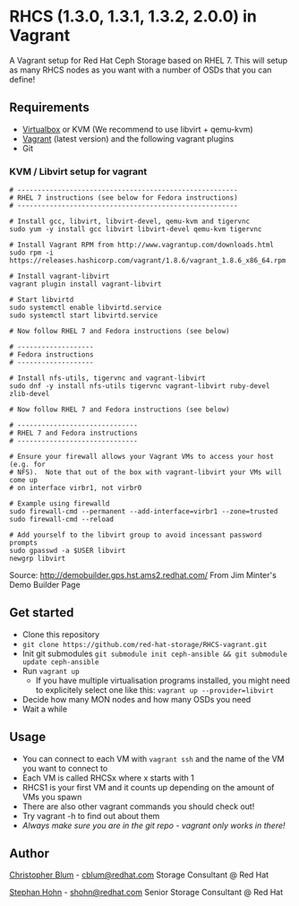 # RHCS (1.3.0, 1.3.1, 1.3.2, 2.0.0) in Vagrant

A Vagrant setup for Red Hat Ceph Storage based on RHEL 7. This will setup as many RHCS nodes as you want with a number of OSDs that you can define! 


## Requirements
* [Virtualbox](https://www.virtualbox.org/wiki/Downloads) or KVM (We recommend to use libvirt + qemu-kvm)
* [Vagrant](https://www.vagrantup.com/) (latest version) and the following vagrant plugins
* Git

### KVM / Libvirt setup for vagrant


	# -------------------------------------------------------
	# RHEL 7 instructions (see below for Fedora instructions)
	# -------------------------------------------------------

	# Install gcc, libvirt, libvirt-devel, qemu-kvm and tigervnc
	sudo yum -y install gcc libvirt libvirt-devel qemu-kvm tigervnc

	# Install Vagrant RPM from http://www.vagrantup.com/downloads.html
	sudo rpm -i https://releases.hashicorp.com/vagrant/1.8.6/vagrant_1.8.6_x86_64.rpm

	# Install vagrant-libvirt
	vagrant plugin install vagrant-libvirt

	# Start libvirtd
	sudo systemctl enable libvirtd.service
	sudo systemctl start libvirtd.service

	# Now follow RHEL 7 and Fedora instructions (see below)

	# -------------------
	# Fedora instructions
	# -------------------

	# Install nfs-utils, tigervnc and vagrant-libvirt
	sudo dnf -y install nfs-utils tigervnc vagrant-libvirt ruby-devel zlib-devel

	# Now follow RHEL 7 and Fedora instructions (see below)

	# ------------------------------
	# RHEL 7 and Fedora instructions
	# ------------------------------

	# Ensure your firewall allows your Vagrant VMs to access your host (e.g. for
	# NFS).  Note that out of the box with vagrant-libvirt your VMs will come up
	# on interface virbr1, not virbr0

	# Example using firewalld
	sudo firewall-cmd --permanent --add-interface=virbr1 --zone=trusted
	sudo firewall-cmd --reload

	# Add yourself to the libvirt group to avoid incessant password prompts
	sudo gpasswd -a $USER libvirt
	newgrp libvirt
Source: <http://demobuilder.gps.hst.ams2.redhat.com/> From Jim Minter's Demo Builder Page


## Get started
* Clone this repository
 * `git clone https://github.com/red-hat-storage/RHCS-vagrant.git`
* Init git submodules `git submodule init ceph-ansible && git submodule update ceph-ansible`
* Run `vagrant up`
	* If you have multiple virtualisation programs installed, you might need to explicitely select one like this: `vagrant up --provider=libvirt`    
* Decide how many MON nodes and how many OSDs you need
* Wait a while

## Usage
* You can connect to each VM with `vagrant ssh` and the name of the VM you want to connect to
* Each VM is called RHCSx where x starts with 1
 * RHCS1 is your first VM and it counts up depending on the amount of VMs you spawn
* There are also other vagrant commands you should check out!
 * Try vagrant -h to find out about them
* *Always make sure you are in the git repo - vagrant only works in there!*

## Author
[Christopher Blum](mailto:cblum@redhat.com) - <cblum@redhat.com>
Storage Consultant @ Red Hat

[Stephan Hohn](mailto:shohn@redhat.com) - <shohn@redhat.com>
Senior Storage Consultant @ Red Hat
